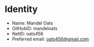 # Identity 

* Name: Mandel Oats
* GitHubID: mandeloats
* NetID: oats456
* Preferred email: oats456@gmail.com